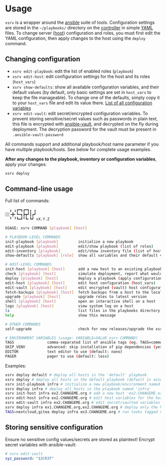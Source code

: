 # Usage

`xsrv` is a wrapper around the [ansible](https://en.wikipedia.org/wiki/Ansible_%28software%29) suite of tools. Configuration settings are stored in the `~/playbooks/` directory on the [controller](installation/controller-preparation.md) in simple [YAML](https://en.wikipedia.org/wiki/YAML) files. To change server ([host](installation/server-preparation.md)) configuration and roles, you must first edit the YAML configuration, then apply changes to the host using the `deploy` command.

## Changing configuration

- `xsrv edit-playbook`: edit the list of enabled roles (`playbook`)
- `xsrv edit-host`: edit configuration settings for the host and its roles (`host_vars`)
- `xsrv show-defaults`: show all available configuration variables, and their default values (by default, only basic settings are set in `host_vars` to keep the file manageable). To change one of the defaults, simply copy it to your `host_vars` file and edit its value there. [List of all configuration variables](configuration-variables.md)
- `xsrv edit-vault`: edit secret/encrypted configuration variables. To prevent storing sensitive/secret values such as passwords in plain text, this file is encrypted with [ansible-vault](https://docs.ansible.com/ansible/latest/cli/ansible-vault.html), and decrypted on the fly during deployment. The decryption password for the vault must be present in `.ansible-vault-password`

All commands support and additional playbook/host name parameter if you have multiple playbook/hosts. See below for complete usage examples.

**After any changes to the playbook, inventory or configuration variables**, apply your changes:

```bash
xsrv deploy
```

## Command-line usage

Full list of commands:

```bash
  ╻ ╻┏━┓┏━┓╻ ╻
░░╺╋╸┗━┓┣┳┛┃┏┛
  ╹ ╹┗━┛╹┗╸┗┛ vX.Y.Z

USAGE: xsrv COMMAND [playbook] [host]

# PLAYBOOK-LEVEL COMMANDS
init-playbook [playbook]         initialize a new playbook
edit-playbook [playbook]         edit/show playbook (list of roles)
edit-inventory [playbook]        edit/show inventory file (list of hosts)
show-defaults [playbook] [role]  show all variables and their default values

# HOST-LEVEL COMMANDS
init-host [playbook] [host]      add a new host to an existing playbook
check [playbook] [host]          simulate deployment, report what would be changed
deploy [playbook] [host]         deploy a playbook (apply configuration/roles)
edit-host [playbook] [host]      edit host configuration (host_vars)
edit-vault [playbook] [host]     edit encrypted (vault) host configuration
fetch-backups [playbook] [host]  fetch backups from a host to the local backups/ directory
upgrade [playbook] [host]        upgrade roles to latest version
shell [playbook] [host]          open an interactive shell on a host
logs [playbook] [host]           view system log on a host
ls                               list files in the playbooks directory (accepts a path)
help                             show this message

# OTHER COMMANDS
self-upgrade                     check for new releases/upgrade the xsrv script in-place

# ENVIRONMENT VARIABLES (usage: VARIABLE=VALUE xsrv COMMAND)
TAGS               comma-separated list of ansible tags (eg. TAGS=common,monitoring xsrv deploy)
SKIP_VENV          advanced: skip installation of pip dependencies (yes/no, default: no)
EDITOR             text editor to use (default: nano)
PAGER              pager to use (default: less)
```

Examples:

```bash
xsrv deploy default # deploy all hosts in the 'default' playbook
xsrv deploy # deploy all hosts in the default playbook (default is assumed when no playbook name is specified)
xsrv init-playbook infra # initialize a new playbook/environment named 'infra'
xsrv deploy infra # deploy all hosts in the playbook named 'infra'
xsrv init-host infra ex2.CHANGEME.org # add a new host 'ex2.CHANGEME.org' to the playbook named 'infra'
xsrv edit-host infra ex2.CHANGEME.org # edit host variables for the host 'ex2.CHANGEME.org' in the playbook 'infra'
xsrv edit-vault infra ex2.CHANGEME.org # edit secret/vaulted variables for 'ex2.CHANGEME.org' in the playbook 'infra'
xsrv deploy infra ex1.CHANGEME.org,ex2.CHANGEME.org # deploy only the hosts ex1.CHANGEME.org and ex2.CHANGEME.org in the playbook 'infra'
TAGS=nextcloud,gitea deploy infra ex3.CHANGEME.org # run tasks tagged nextcloud or gitea on ex3.CHANGEME.org
```


## Storing sensitive configuration

Ensure no sensitive config values/secrets are stored as plaintext! Encrypt secret variables with ansible-vault:

```yaml
# xsrv edit-vault
xyz_password: "$3CR3T"
```
